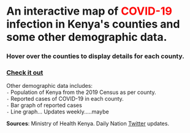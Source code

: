 
# An interactive map of <font color=red>COVID-19</font> infection in Kenya's counties and some other demographic data.



### Hover over the counties to display details for each county.
### [Check it out](https://fezaro.github.io/kenya-covid-visualization/covidke_data.html)

Other demographic data includes: <br/>
`-` Population of Kenya from the 2019 Census as per county.<br/>
`-` Reported cases of COVID-19 in each county.<br/>
`-` Bar graph of reported cases <br/>
`-` Line graph...
Updates weekly.....maybe


**Sources**: Ministry of Health Kenya.
             Daily Nation [Twitter](https://twitter.com/dailynation) updates.

